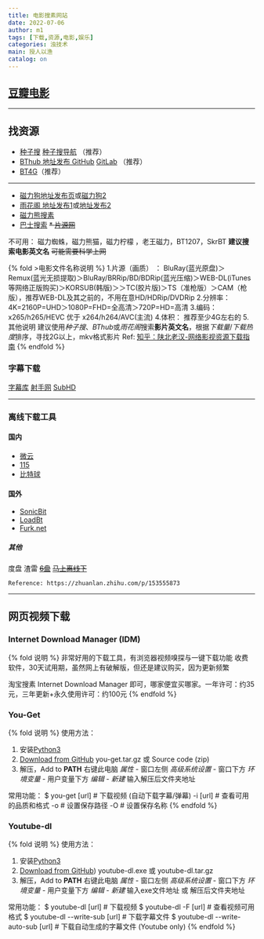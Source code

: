 ```yaml
---
title: 电影搜素网站
date: 2022-07-06
author: m1
tags: [下载,资源,电影,娱乐]
categories: 浊技术
main: 授人以渔
catalog: on
---
```

## [豆瓣电影](https://movie.douban.com/)

---

## 找资源

* [种子搜](https://www.zhongzidi9.com/) [种子搜导航](https://www.zhongzidizhi.com/) （推荐）
* [BThub 地址发布 GitHub](https://github.com/fwonggh/Bthub) [GitLab](https://gitlab.com/fwonggh/Bthub/-/blob/master/README.md) （推荐）
* [BT4G](https://bt4g.org/)（推荐）

---

* [磁力狗地址发布页](https://磁力狗.com/)或[磁力狗2](http://clg88.cc)
* [雨花阁 地址发布1](https://github.com/yuhuage/dizhi)或[地址发布2](https://bitbucket.org/yuhuage/yuhuage/src/master/)
* [磁力熊搜素](https://www.cilixiong.com/search/)
* [巴士搜索](http://bashi5.com)
~~* [片源网](https://pianyuan.org)~~

不可用：
磁力蜘蛛，磁力熊猫，磁力柠檬 ，老王磁力，BT1207，SkrBT
**建议搜索电影英文名**
~~可能需要科学上网~~

{% fold >电影文件名称说明 %}
1.片源（画质） ：
BluRay(蓝光原盘)＞Remux(蓝光无损提取)＞BluRay/BRRip/BD/BDRip(蓝光压缩)＞WEB-DL(iTunes等网络正版购买)＞KORSUB(韩版)＞＞TC(胶片版)＞TS（准枪版）＞CAM（枪版），推荐WEB-DL及其之前的，不用在意HD/HDRip/DVDRip
2.分辨率：   4K=2160P=UHD＞1080P=FHD=全高清＞720P=HD=高清
3.编码：     x265/h265/HEVC 优于 x264/h264/AVC(主流)
4.体积：     推荐至少4G左右的
5.其他说明 建议使用*种子搜*、*BThub*或*雨花阁*搜索**影片英文名**，根据*下载量*/*下载热度*排序，寻找2G以上，mkv格式影片
    Ref: [知乎：陕北老汉-网络影视资源下载指南](https://zhuanlan.zhihu.com/p/28715214)
{% endfold %}

### 字幕下载

[字幕库](http://zimuku.org)
[射手网](https://assrt.net/)
[SubHD](https://subhd.tv)

<!--
[字幕天堂](http://www.zmtiantang.cc/)
[字幕下载](http://www.zmxiazai.com/)
-->
---

### 离线下载工具

#### 国内

* [微云](https://www.weiyun.com)
* [115](https://115.com)
* [比特球](https://pan.bitqiu.com/)

#### 国外

* [SonicBit](https://dash.sonicbit.net/)
* [LoadBt](https://www.loadbt.com/files)
* [Furk.net](https://www.furk.net/)

##### 其他

度盘 渣雷 ~~[6盘](https://v3-beta.6pan.cn/)~~ ~~[马上离线下](https://browser.enjoymore.fun/)~~

    Reference: https://zhuanlan.zhihu.com/p/153555873

---

## 网页视频下载

### Internet Download Manager (IDM)

{% fold 说明 %}
非常好用的下载工具，有浏览器视频嗅探与一键下载功能
收费软件，30天试用期，虽然网上有破解版，但还是建议购买，因为更新频繁

淘宝搜素 Internet Download Manager 即可，哪家便宜买哪家。一年许可：约35元，三年更新+永久使用许可：约100元
{% endfold %}

### You-Get

{% fold 说明 %}
使用方法：

1. 安装[Python3](https://www.python.org/downloads/)
2. [Download from GitHub](https://github.com/soimort/you-get/releases) you-get.tar.gz 或 Source code (zip)
3. 解压，Add to **PATH**
   右键此电脑 *属性* - 窗口左侧 *高级系统设置* - 窗口下方 *环境变量* - 用户变量下方 *编辑* - *新建* 输入解压后文件夹地址

常用功能：
    $ you-get [url]  # 下载视频 (自动下载字幕/弹幕)
    -i [url]  # 查看可用的品质和格式
    -o  # 设置保存路径
    -O  # 设置保存名称
{% endfold %}

### Youtube-dl

{% fold 说明 %}
使用方法：

1. 安装[Python3](https://www.python.org/downloads/)
2. [Download from GitHub](https://github.com/ytdl-org/youtube-dl/releases)) youtube-dl.exe 或 youtube-dl.tar.gz
3. 解压，Add to **PATH**
    右键此电脑 *属性* - 窗口左侧 *高级系统设置* - 窗口下方 *环境变量* - 用户变量下方 *编辑* - *新建* 输入exe文件地址 或 解压后文件夹地址

常用功能：
    $ youtube-dl [url]  # 下载视频
    $ youtube-dl -F [url]  # 查看视频可用格式
    $ youtube-dl --write-sub [url]  # 下载字幕文件
    $ youtube-dl --write-auto-sub [url]  # 下载自动生成的字幕文件 (Youtube only)
{% endfold %}
